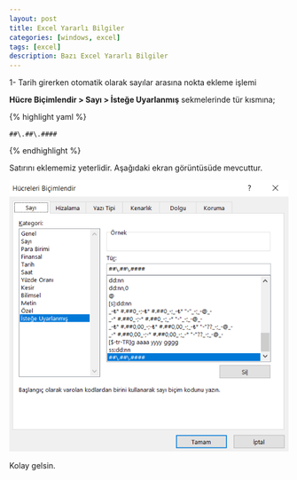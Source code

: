 ```yaml
---
layout: post
title: Excel Yararlı Bilgiler
categories: [windows, excel]
tags: [excel]
description: Bazı Excel Yararlı Bilgiler
---
```

1- Tarih girerken otomatik olarak sayılar arasına nokta ekleme işlemi

**Hücre Biçimlendir > Sayı > İsteğe Uyarlanmış** sekmelerinde tür kısmına;

{% highlight yaml %}

    ##\.##\.####

{% endhighlight %}

Satırını eklememiz yeterlidir.
Aşağıdaki ekran görüntüsüde mevcuttur.

<img src="https://raw.githubusercontent.com/ferhatakbulut/ferhatakbulut.github.io/main/image/e1.png">


Kolay gelsin.

